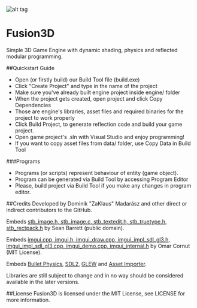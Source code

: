 ![alt tag](http://i.imgur.com/y7jhAYZ.png)

Fusion3D
==

Simple 3D Game Engine with dynamic shading, physics and reflected modular programming.

##Quickstart Guide
- Open (or firstly build) our Build Tool file (build.exe)
- Click "Create Project" and type in the name of the project
- Make sure you've already built engine project inside engine/ folder
- When the project gets created, open project and click Copy Dependencies
- Those are engine's libraries, asset files and required binaries for the project to work properly
- Click Build Project, to generate reflection code and build your game project.
- Open game project's .sln with Visual Studio and enjoy programming!
- If you want to copy asset files from data/ folder, use Copy Data in Build Tool

###Programs
- Programs (or scripts) represent behaviour of entity (game object).
- Program can be generated via Build Tool by accessing Program Editor
- Please, build project via Build Tool if you make any changes in program editor.

##Credits
Developed by Dominik "ZaKlaus" Madarász and other direct or indirect contributors to the GitHub.

Embeds [stb_image.h, stb_image.c, stb_textedit.h, stb_truetype.h, stb_rectpack.h](https://github.com/nothings/stb/) by Sean Barrett (public domain).

Embeds [imgui.cpp, imgui.h, imgui_draw.cpp, imgui_impl_sdl_gl3.h, imgui_impl_sdl_gl3.cpp, imgui_demo.cpp, imgui_internal.h](https://github.com/ocornut/imgui/blob/master/README.md) by Omar Cornut (MIT License).

Embeds [Bullet Physics](http://bulletphysics.org/), [SDL2](http://www.libsdl.org/), [GLEW](http://glew.sourceforge.net/) and [Asset Importer](http://assimp.sourceforge.net/).

Libraries are still subject to change and in no way should be considered available in the later versions.

##License
Fusion3D is licensed under the MIT License, see LICENSE for more information.
